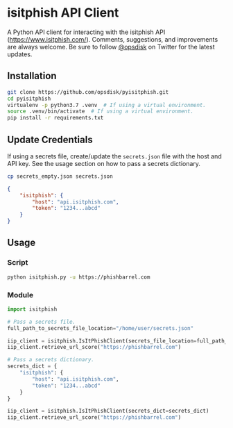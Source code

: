 # isitphish API Client

A Python API client for interacting with the isitphish API (<https://www.isitphish.com/>).  Comments, suggestions, and
improvements are always welcome. Be sure to follow [@opsdisk](https://twitter.com/opsdisk) on Twitter for the latest
updates.

## Installation

```bash
git clone https://github.com/opsdisk/pyisitphish.git
cd pyisitphish
virtualenv -p python3.7 .venv  # If using a virtual environment.
source .venv/bin/activate  # If using a virtual environment.
pip install -r requirements.txt
```

## Update Credentials

If using a secrets file, create/update the `secrets.json` file with the host and API key.  See the usage section
on how to pass a secrets dictionary.

```bash
cp secrets_empty.json secrets.json
```

```json
{
    "isitphish": {
        "host": "api.isitphish.com",
        "token": "1234...abcd"
    }
}
```

## Usage

### Script

```bash
python isitphish.py -u https://phishbarrel.com
```

### Module

```python
import isitphish

# Pass a secrets file.
full_path_to_secrets_file_location="/home/user/secrets.json"

iip_client = isitphish.IsItPhishClient(secrets_file_location=full_path_to_secrets_file_location)
iip_client.retrieve_url_score("https://phishbarrel.com")

# Pass a secrets dictionary.
secrets_dict = {
    "isitphish": {
        "host": "api.isitphish.com",
        "token": "1234...abcd"
    }
}

iip_client = isitphish.IsItPhishClient(secrets_dict=secrets_dict)
iip_client.retrieve_url_score("https://phishbarrel.com")
```
